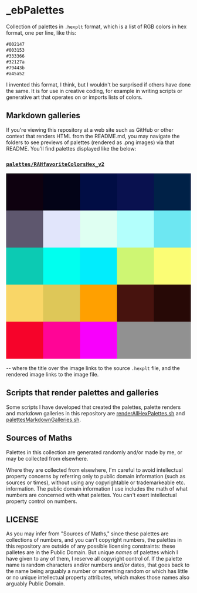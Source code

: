 # _ebPalettes

Collection of palettes in `.hexplt` format, which is a list of RGB colors in hex format, one per line, like this:

    #002147
    #003153
    #333366
    #32127a
    #79443b
    #a45a52

I invented this format, I think, but I wouldn't be surprised if others have done the same. It is for use in creative coding, for example in writing scripts or generative art that operates on or imports lists of colors.

## Markdown galleries

If you're viewing this repository at a web site such as GitHub or other context that renders HTML from the README.md, you may navigate the folders to see previews of palettes (rendered as .png images) via that README. You'll find palettes displayed like the below:

### [`palettes/RAHfavoriteColorsHex_v2`](palettes/RAHfavoriteColorsHex_v2.hexplt)

[ ![palettes/RAHfavoriteColorsHex_v2.png](palettes/RAHfavoriteColorsHex_v2.png) ](palettes/RAHfavoriteColorsHex_v2.png)

-- where the title over the image links to the source `.hexplt` file, and the rendered image links to the image file.

## Scripts that render palettes and galleries

Some scripts I have developed that created the palettes, palette renders and markdown galleries in this repository are [renderAllHexPalettes.sh]( https://github.com/earthbound19/_ebDev/blob/master/scripts/imgAndVideo/renderAllHexPalettes.sh) and [palettesMarkdownGalleries.sh](https://github.com/earthbound19/_ebDev/blob/master/scripts/imgAndVideo/palettesMarkdownGalleries.sh).

## Sources of Maths

Palettes in this collection are generated randomly and/or made by me, or may be collected from elsewhere.

Where they are collected from elsewhere, I'm careful to avoid intellectual property concerns by referring only to public domain information (such as sources or times), without using any copyrightable or trademarkeable etc. information. The public domain information I use includes the math of what numbers are concerned with what palettes. You can't exert intellectual property control on numbers.

## LICENSE

As you may infer from "Sources of Maths," since these palettes are collections of numbers, and you can't copyright numbers, the palettes in this repository are outside of any possible licensing constraints: these palletes are in the Public Domain. But unique _names_ of palettes which I have given to any of them, I reserve all copyright control of. If the palette name is random characters and/or numbers and/or dates, that goes back to the name being arguably a number or something random or which has little or no unique intellectual property attributes, which makes those names also arguably Public Domain.